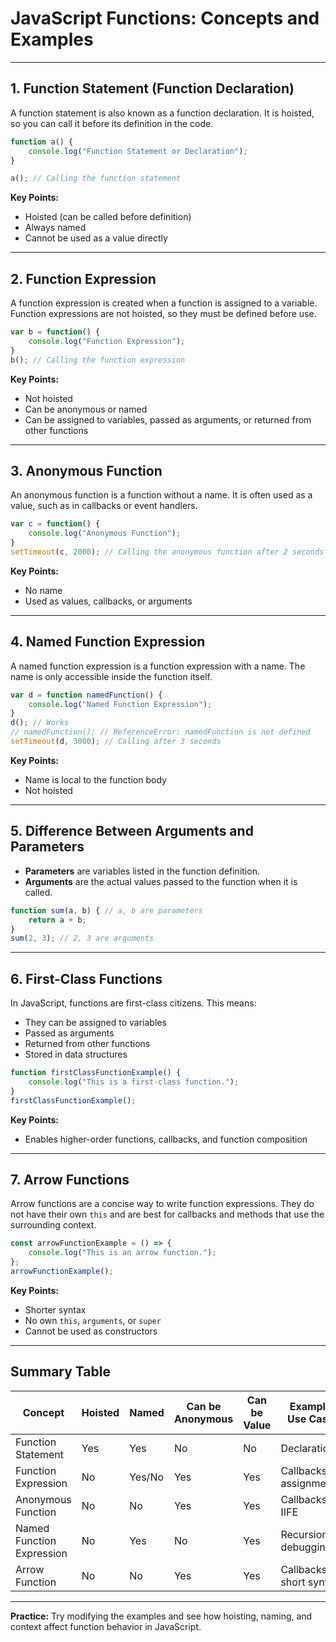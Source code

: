# JavaScript Functions: Concepts and Examples



---

## 1. Function Statement (Function Declaration)
A function statement is also known as a function declaration. It is hoisted, so you can call it before its definition in the code.

```js
function a() {
    console.log("Function Statement or Declaration");
}

a(); // Calling the function statement
```

**Key Points:**
- Hoisted (can be called before definition)
- Always named
- Cannot be used as a value directly

---

## 2. Function Expression
A function expression is created when a function is assigned to a variable. Function expressions are not hoisted, so they must be defined before use.

```js
var b = function() {
    console.log("Function Expression");
}
b(); // Calling the function expression
```

**Key Points:**
- Not hoisted
- Can be anonymous or named
- Can be assigned to variables, passed as arguments, or returned from other functions

---

## 3. Anonymous Function
An anonymous function is a function without a name. It is often used as a value, such as in callbacks or event handlers.

```js
var c = function() {
    console.log("Anonymous Function");
}
setTimeout(c, 2000); // Calling the anonymous function after 2 seconds
```

**Key Points:**
- No name
- Used as values, callbacks, or arguments

---

## 4. Named Function Expression
A named function expression is a function expression with a name. The name is only accessible inside the function itself.

```js
var d = function namedFunction() {
    console.log("Named Function Expression");
}
d(); // Works
// namedFunction(); // ReferenceError: namedFunction is not defined
setTimeout(d, 3000); // Calling after 3 seconds
```

**Key Points:**
- Name is local to the function body
- Not hoisted

---

## 5. Difference Between Arguments and Parameters
- **Parameters** are variables listed in the function definition.
- **Arguments** are the actual values passed to the function when it is called.

```js
function sum(a, b) { // a, b are parameters
    return a + b;
}
sum(2, 3); // 2, 3 are arguments
```

---

## 6. First-Class Functions
In JavaScript, functions are first-class citizens. This means:
- They can be assigned to variables
- Passed as arguments
- Returned from other functions
- Stored in data structures

```js
function firstClassFunctionExample() {
    console.log("This is a first-class function.");
}
firstClassFunctionExample();
```

**Key Points:**
- Enables higher-order functions, callbacks, and function composition

---

## 7. Arrow Functions
Arrow functions are a concise way to write function expressions. They do not have their own `this` and are best for callbacks and methods that use the surrounding context.

```js
const arrowFunctionExample = () => {
    console.log("This is an arrow function.");
};
arrowFunctionExample();
```

**Key Points:**
- Shorter syntax
- No own `this`, `arguments`, or `super`
- Cannot be used as constructors

---

## Summary Table
| Concept                  | Hoisted | Named | Can be Anonymous | Can be Value | Example Use Case         |
|--------------------------|---------|-------|------------------|--------------|-------------------------|
| Function Statement       | Yes     | Yes   | No               | No           | Declarations            |
| Function Expression      | No      | Yes/No| Yes              | Yes          | Callbacks, assignments  |
| Anonymous Function       | No      | No    | Yes              | Yes          | Callbacks, IIFE         |
| Named Function Expression| No      | Yes   | No               | Yes          | Recursion, debugging    |
| Arrow Function           | No      | No    | Yes              | Yes          | Callbacks, short syntax |

---

**Practice:** Try modifying the examples and see how hoisting, naming, and context affect function behavior in JavaScript.
